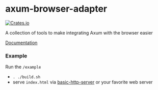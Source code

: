 # axum-browser-adapter

[![Crates.io](https://img.shields.io/crates/v/axum-browser-adapter)](https://crates.io/crates/axum-browser-adapter)

A collection of tools to make integrating Axum with the browser easier

[Documentation](https://docs.rs/axum-browser-adapter/latest/axum_browser_adapter/)

### Example

Run the `/example`
* `. ./build.sh`
* serve `index.html` via [basic-http-server](https://github.com/brson/basic-http-server) or your favorite web server  